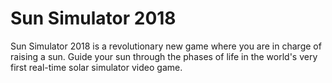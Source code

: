 # Sun Simulator 2018

Sun Simulator 2018 is a revolutionary new game where you are in charge
of raising a sun. Guide your sun through the phases of life in the world's
very first real-time solar simulator video game.
